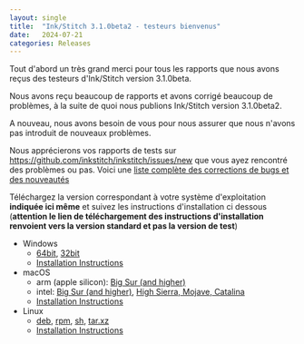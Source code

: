 ```yaml
---
layout: single
title:  "Ink/Stitch 3.1.0beta2 - testeurs bienvenus"
date:   2024-07-21
categories: Releases
---
```


Tout d'abord un très grand merci pour tous les rapports que nous avons reçus des testeurs d'Ink/Stitch version 3.1.0beta.

Nous avons reçu beaucoup de rapports et avons corrigé beaucoup de  problèmes, à la suite de quoi nous publions 
Ink/Stitch version 3.1.0beta2.

A nouveau, nous avons besoin de vous pour nous assurer que nous n'avons pas introduit de nouveaux problèmes.

Nous apprécierons vos rapports de tests sur <https://github.com/inkstitch/inkstitch/issues/new>  que vous ayez rencontré des problèmes ou pas. 
Voici une [liste complète des corrections de bugs et des nouveautés](/fr/upcoming)

Téléchargez la version correspondant à votre système d'exploitation **indiquée ici même** et suivez les instructions d'installation ci dessous (**attention  le lien de téléchargement des instructions d'installation renvoient vers la version standard et pas la version de test**)



* Windows
  * [64bit](https://github.com/inkstitch/inkstitch/releases/download/dev-build-v3.1.0beta2/inkstitch-v3.1.0beta2-windows-64bit.exe), [32bit](https://github.com/inkstitch/inkstitch/releases/download/dev-build-v3.1.0beta2/inkstitch-v3.1.0beta2-windows-32bit.exe)
  * [Installation Instructions](/docs/install-windows/)
* macOS
  * arm (apple silicon): [Big Sur (and higher)](https://github.com/inkstitch/inkstitch/releases/download/dev-build-v3.1.0beta2/inkstitch-v3.1.0beta2-osx-arm64.pkg)
  * intel: [Big Sur (and higher)](https://github.com/inkstitch/inkstitch/releases/download/dev-build-v3.1.0beta2/inkstitch-v3.1.0beta2-osx-x86_64.pkg), [High Sierra, Mojave, Catalina](https://github.com/inkstitch/inkstitch/releases/download/dev-build-v3.1.0beta2/inkstitch-3.1.0beta2-macOS-high-sierra-catalina-osx-x86_64.pkg)
  * [Installation Instructions](/docs/install-macos/)
* Linux
  * [deb](https://github.com/inkstitch/inkstitch/releases/download/dev-build-v3.1.0beta2/inkstitch_0.0.1.v3.1.0beta2_amd64.deb), [rpm](https://github.com/inkstitch/inkstitch/releases/download/dev-build-v3.1.0beta2/inkstitch-0.0.1_v3.1.0beta2-1.x86_64.rpm), [sh](https://github.com/inkstitch/inkstitch/releases/download/dev-build-v3.1.0beta2/inkstitch-0.0.1-v3.1.0beta2-linux.sh), [tar.xz](https://github.com/inkstitch/inkstitch/releases/download/dev-build-v3.1.0beta2/inkstitch-0.0.1-v3.1.0beta2-linux.tar.xz)
  * [Installation Instructions](/docs/install-linux/)
